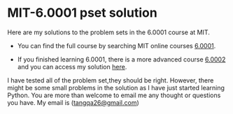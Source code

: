 # MIT-6.0001 pset solution
Here are my solutions to the problem sets in the 6.0001 course at MIT.

* You can find the full course by searching MIT online courses [6.0001](https://ocw.mit.edu/courses/6-0001-introduction-to-computer-science-and-programming-in-python-fall-2016/).

* If you finished learning 6.0001, there is a more advanced course [6.0002](https://ocw.mit.edu/courses/6-0002-introduction-to-computational-thinking-and-data-science-fall-2016/) and you can access my solution [here](https://github.com/GeorgeT27/MIT-6.0002-pset-solution.git).

I have tested all of the problem set,they should be right. However, there might be some small problems in the solution as I have just started learning Python. You are more than welcome to email me any thought or questions you have. My email is (tangqa26@gmail.com)